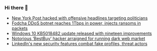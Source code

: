 ### Hi there 👋

<!--START_SECTION:feed-->
* [New York Post hacked with offensive headlines targeting politicians](https://www.bleepingcomputer.com/news/security/new-york-post-hacked-with-offensive-headlines-targeting-politicians/)
* [Fodcha DDoS botnet reaches 1Tbps in power, injects ransoms in packets](https://www.bleepingcomputer.com/news/security/fodcha-ddos-botnet-reaches-1tbps-in-power-injects-ransoms-in-packets/)
* [Windows 10 KB5018482 update released with nineteen improvements](https://www.bleepingcomputer.com/news/microsoft/windows-10-kb5018482-update-released-with-nineteen-improvements/)
* [Notorious ‘BestBuy’ hacker arraigned for running dark web market](https://www.bleepingcomputer.com/news/security/notorious-bestbuy-hacker-arraigned-for-running-dark-web-market/)
* [LinkedIn's new security features combat fake profiles, threat actors](https://www.bleepingcomputer.com/news/security/linkedins-new-security-features-combat-fake-profiles-threat-actors/)
<!--END_SECTION:feed-->

<!--
**frankenk/frankenk** is a ✨ _special_ ✨ repository because its `README.md` (this file) appears on your GitHub profile.

Here are some ideas to get you started:

- 🔭 I’m currently working on ...
- 🌱 I’m currently learning ...
- 👯 I’m looking to collaborate on ...
- 🤔 I’m looking for help with ...
- 💬 Ask me about ...
- 📫 How to reach me: ...
- 😄 Pronouns: ...
- ⚡ Fun fact: ...
-->



